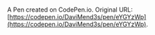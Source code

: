 # 

A Pen created on CodePen.io. Original URL: [https://codepen.io/DaviMend3s/pen/eYGYzWp](https://codepen.io/DaviMend3s/pen/eYGYzWp).


